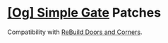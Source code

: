# [[Og] Simple Gate](https://steamcommunity.com/sharedfiles/filedetails/?id=3182942136) Patches

Compatibility with [ReBuild Doors and Corners](https://steamcommunity.com/sharedfiles/filedetails/?id=3262718980).
